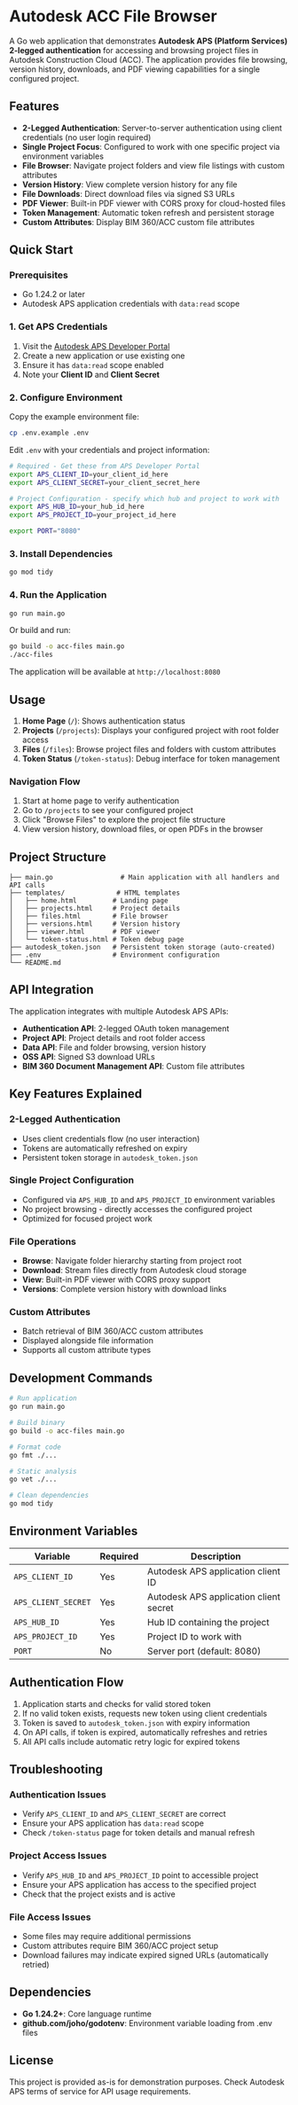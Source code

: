 # Autodesk ACC File Browser

A Go web application that demonstrates **Autodesk APS (Platform Services) 2-legged authentication** for accessing and browsing project files in Autodesk Construction Cloud (ACC). The application provides file browsing, version history, downloads, and PDF viewing capabilities for a single configured project.

## Features

- **2-Legged Authentication**: Server-to-server authentication using client credentials (no user login required)
- **Single Project Focus**: Configured to work with one specific project via environment variables
- **File Browser**: Navigate project folders and view file listings with custom attributes
- **Version History**: View complete version history for any file
- **File Downloads**: Direct download files via signed S3 URLs
- **PDF Viewer**: Built-in PDF viewer with CORS proxy for cloud-hosted files
- **Token Management**: Automatic token refresh and persistent storage
- **Custom Attributes**: Display BIM 360/ACC custom file attributes

## Quick Start

### Prerequisites

- Go 1.24.2 or later
- Autodesk APS application credentials with `data:read` scope

### 1. Get APS Credentials

1. Visit the [Autodesk APS Developer Portal](https://aps.autodesk.com/myapps)
2. Create a new application or use existing one
3. Ensure it has `data:read` scope enabled
4. Note your **Client ID** and **Client Secret**

### 2. Configure Environment

Copy the example environment file:
```bash
cp .env.example .env
```

Edit `.env` with your credentials and project information:
```bash
# Required - Get these from APS Developer Portal
export APS_CLIENT_ID=your_client_id_here
export APS_CLIENT_SECRET=your_client_secret_here

# Project Configuration - specify which hub and project to work with
export APS_HUB_ID=your_hub_id_here
export APS_PROJECT_ID=your_project_id_here

export PORT="8080"
```

### 3. Install Dependencies

```bash
go mod tidy
```

### 4. Run the Application

```bash
go run main.go
```

Or build and run:
```bash
go build -o acc-files main.go
./acc-files
```

The application will be available at `http://localhost:8080`

## Usage

1. **Home Page** (`/`): Shows authentication status
2. **Projects** (`/projects`): Displays your configured project with root folder access
3. **Files** (`/files`): Browse project files and folders with custom attributes
4. **Token Status** (`/token-status`): Debug interface for token management

### Navigation Flow

1. Start at home page to verify authentication
2. Go to `/projects` to see your configured project
3. Click "Browse Files" to explore the project file structure
4. View version history, download files, or open PDFs in the browser

## Project Structure

```
├── main.go                 # Main application with all handlers and API calls
├── templates/             # HTML templates
│   ├── home.html         # Landing page
│   ├── projects.html     # Project details
│   ├── files.html        # File browser
│   ├── versions.html     # Version history
│   ├── viewer.html       # PDF viewer
│   └── token-status.html # Token debug page
├── autodesk_token.json   # Persistent token storage (auto-created)
├── .env                  # Environment configuration
└── README.md
```

## API Integration

The application integrates with multiple Autodesk APS APIs:

- **Authentication API**: 2-legged OAuth token management
- **Project API**: Project details and root folder access
- **Data API**: File and folder browsing, version history
- **OSS API**: Signed S3 download URLs
- **BIM 360 Document Management API**: Custom file attributes

## Key Features Explained

### 2-Legged Authentication
- Uses client credentials flow (no user interaction)
- Tokens are automatically refreshed on expiry
- Persistent token storage in `autodesk_token.json`

### Single Project Configuration
- Configured via `APS_HUB_ID` and `APS_PROJECT_ID` environment variables
- No project browsing - directly accesses the configured project
- Optimized for focused project work

### File Operations
- **Browse**: Navigate folder hierarchy starting from project root
- **Download**: Stream files directly from Autodesk cloud storage
- **View**: Built-in PDF viewer with CORS proxy support
- **Versions**: Complete version history with download links

### Custom Attributes
- Batch retrieval of BIM 360/ACC custom attributes
- Displayed alongside file information
- Supports all custom attribute types

## Development Commands

```bash
# Run application
go run main.go

# Build binary
go build -o acc-files main.go

# Format code
go fmt ./...

# Static analysis
go vet ./...

# Clean dependencies
go mod tidy
```

## Environment Variables

| Variable | Required | Description |
|----------|----------|-------------|
| `APS_CLIENT_ID` | Yes | Autodesk APS application client ID |
| `APS_CLIENT_SECRET` | Yes | Autodesk APS application client secret |
| `APS_HUB_ID` | Yes | Hub ID containing the project |
| `APS_PROJECT_ID` | Yes | Project ID to work with |
| `PORT` | No | Server port (default: 8080) |

## Authentication Flow

1. Application starts and checks for valid stored token
2. If no valid token exists, requests new token using client credentials
3. Token is saved to `autodesk_token.json` with expiry information
4. On API calls, if token is expired, automatically refreshes and retries
5. All API calls include automatic retry logic for expired tokens

## Troubleshooting

### Authentication Issues
- Verify `APS_CLIENT_ID` and `APS_CLIENT_SECRET` are correct
- Ensure your APS application has `data:read` scope
- Check `/token-status` page for token details and manual refresh

### Project Access Issues
- Verify `APS_HUB_ID` and `APS_PROJECT_ID` point to accessible project
- Ensure your APS application has access to the specified project
- Check that the project exists and is active

### File Access Issues
- Some files may require additional permissions
- Custom attributes require BIM 360/ACC project setup
- Download failures may indicate expired signed URLs (automatically retried)

## Dependencies

- **Go 1.24.2+**: Core language runtime
- **github.com/joho/godotenv**: Environment variable loading from .env files

## License

This project is provided as-is for demonstration purposes. Check Autodesk APS terms of service for API usage requirements.